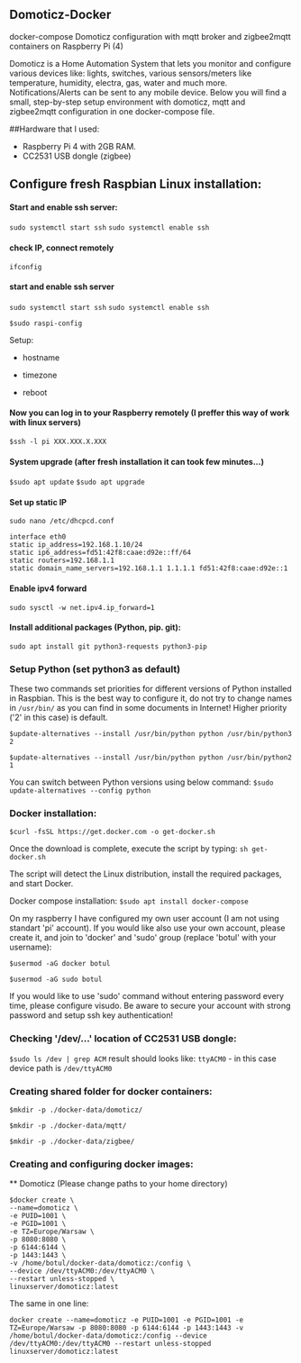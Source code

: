 ## Domoticz-Docker
docker-compose Domoticz configuration with mqtt broker and zigbee2mqtt containers on Raspberry Pi (4)

Domoticz is a Home Automation System that lets you monitor and configure various devices like: lights, switches, various sensors/meters like temperature, humidity, electra, gas, water and much more. Notifications/Alerts can be sent to any mobile device.
Below you will find a small, step-by-step setup environment with domoticz, mqtt and zigbee2mqtt configuration in one docker-compose file.

##Hardware that I used: 
* Raspberry Pi 4 with 2GB RAM.
* CC2531 USB dongle (zigbee)

## Configure fresh Raspbian Linux installation:

#### Start and enable ssh server:
`sudo systemctl start ssh`
`sudo systemctl enable ssh`

#### check IP, connect remotely
`ifconfig`

#### start and enable ssh server
`sudo systemctl start ssh`
`sudo systemctl enable ssh`

`$sudo raspi-config`

Setup:
* hostname
* timezone

* reboot

#### Now you can log in to your Raspberry remotely (I preffer this way of work with linux servers)
`$ssh -l pi XXX.XXX.X.XXX`

#### System upgrade (after fresh installation it can took few minutes...)
`$sudo apt update`
`$sudo apt upgrade`

#### Set up static IP
`sudo nano /etc/dhcpcd.conf`

```
interface eth0
static ip_address=192.168.1.10/24
static ip6_address=fd51:42f8:caae:d92e::ff/64
static routers=192.168.1.1
static domain_name_servers=192.168.1.1 1.1.1.1 fd51:42f8:caae:d92e::1
```
#### Enable ipv4 forward
`sudo sysctl -w net.ipv4.ip_forward=1`


#### Install additional packages (Python, pip. git):
`sudo apt install git python3-requests python3-pip`

### Setup Python (set python3 as default)
These two commands set priorities for different versions of Python installed in Raspbian. This is the best way to configure it, do not try to change names in `/usr/bin/` as you can find in some documents in Internet!
Higher priority ('2' in this case) is default.

`$update-alternatives --install /usr/bin/python python /usr/bin/python3 2`

`$update-alternatives --install /usr/bin/python python /usr/bin/python2 1`

You can switch between Python versions using below command:
`$sudo update-alternatives --config python`

### Docker installation:

`$curl -fsSL https://get.docker.com -o get-docker.sh`

Once the download is complete, execute the script by typing:
`sh get-docker.sh `

The script will detect the Linux distribution, install the required packages, and start Docker.

Docker compose installation:
`$sudo apt install docker-compose`

On my raspberry I have configured my own user account (I am not using standart 'pi' account).
If you would like also use your own account, please create it, and join to 'docker' and 'sudo' group (replace 'botul' with your username):

`$usermod -aG docker botul`

`$usermod -aG sudo botul`

If you would like to use 'sudo' command without entering password every time, please configure visudo.
Be aware to secure your account with strong password and setup ssh key authentication!

### Checking '/dev/...' location of CC2531 USB dongle:  
`$sudo ls /dev | grep ACM`
result should looks like: `ttyACM0` - in this case device path is `/dev/ttyACM0`

### Creating shared folder for docker containers:
`$mkdir -p ./docker-data/domoticz/`

`$mkdir -p ./docker-data/mqtt/`

`$mkdir -p ./docker-data/zigbee/`


### Creating and configuring docker images:

** Domoticz
(Please change paths to your home directory)

```
$docker create \
--name=domoticz \
-e PUID=1001 \
-e PGID=1001 \
-e TZ=Europe/Warsaw \
-p 8080:8080 \
-p 6144:6144 \
-p 1443:1443 \
-v /home/botul/docker-data/domoticz:/config \
--device /dev/ttyACM0:/dev/ttyACM0 \
--restart unless-stopped \
linuxserver/domoticz:latest
```
The same in one line:

`docker create --name=domoticz -e PUID=1001 -e PGID=1001 -e TZ=Europe/Warsaw -p 8080:8080 -p 6144:6144 -p 1443:1443 -v /home/botul/docker-data/domoticz:/config --device /dev/ttyACM0:/dev/ttyACM0 --restart unless-stopped linuxserver/domoticz:latest`

